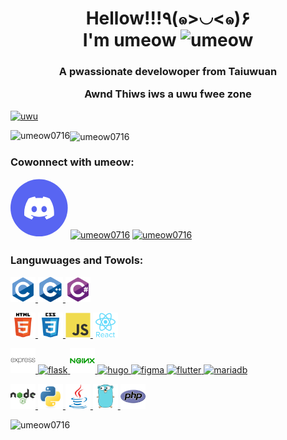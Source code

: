 <h1 align="center">
  Hellow!!!٩(๑>◡<๑)۶ <br/>
  I'm umeow
  <img src="https://i.imgur.com/bCGoJPa.jpg" alt="umeow" height="32" width="32" />
</h1>

<h3 align="center">
  <p>A pwassionate develowoper from Taiuwuan</p>
  <p>Awnd Thiws iws a uwu fwee zone</p>
</h3>

<a href="https://zh.wikipedia.org/zh-tw/UwU" target="_blank" rel="noreferrer">
  <img src="https://i.imgur.com/Om2oF9F.jpg" alt="uwu" height="128" width="128" />
</a>

<p>
  <img align="left" src="https://github-readme-stats.vercel.app/api/top-langs?username=umeow0716&show_icons=true&locale=en&layout=compact" alt="umeow0716" />
  <img align="center" src="https://github-readme-stats.vercel.app/api?username=umeow0716&show_icons=true&locale=en" alt="umeow0716" />
</p>

<h3 align="left">Cowonnect with umeow:</h3>
<p align="left">
  <a href="" target="_blank"><svg fill="none" height="93" viewBox="0 0 92 93" width="92" xmlns="http://www.w3.org/2000/svg"><rect fill="#5865f2" height="91.5618" rx="45.7809" width="91.5618" y=".561523"/><path d="m62.4748 31.3352c5.3952 7.9886 8.0596 16.9995 7.0636 27.3732-.0042.0439-.0269.0842-.0627.1106-4.0857 3.0213-8.0441 4.8549-11.947 6.0708-.0304.0093-.063.0088-.093-.0014-.0301-.0103-.0563-.0297-.0748-.0557-.9017-1.2635-1.721-2.5955-2.4388-3.9943-.0412-.0824-.0035-.1816.0812-.2141 1.3012-.4937 2.5385-1.0854 3.7286-1.786.0937-.0554.0997-.1907.0131-.2556-.2526-.1888-.5028-.3873-.7422-.5858-.0448-.0366-.1051-.0439-.1559-.0192-7.7264 3.5932-16.1903 3.5932-24.008 0-.0508-.0228-.1111-.015-.1547.0211-.2388.1984-.4896.3951-.7398.5839-.0866.0649-.0795.2002.0149.2556 1.1901.6873 2.4274 1.2923 3.7267 1.7884.0842.0325.1242.1293.0824.2117-.7022 1.4006-1.5215 2.7326-2.4399 3.9961-.04.0511-.1057.0746-.1678.0553-3.8844-1.2159-7.8428-3.0495-11.9285-6.0708-.034-.0264-.0585-.0685-.0621-.1124-.8324-8.9731.8641-18.0586 7.057-27.3732.015-.0246.0377-.0439.0639-.0553 3.0473-1.4084 6.3118-2.4446 9.7239-3.0363.0621-.0096.1242.0192.1564.0746.4216.7517.9035 1.7157 1.2296 2.5035 3.5965-.5533 7.2493-.5533 10.9211 0 .326-.771.7912-1.7518 1.211-2.5035.0149-.0275.0381-.0495.0662-.0629s.0597-.0175.0902-.0117c3.4139.5935 6.6785 1.6297 9.7233 3.0363.0268.0114.0489.0307.0621.0571zm-20.2455 17.0609c.0376-2.6527-1.8828-4.8477-4.2934-4.8477-2.391 0-4.2929 2.1758-4.2929 4.8477 0 2.6713 1.9395 4.847 4.2929 4.847 2.3915 0 4.2934-2.1757 4.2934-4.847zm15.8732 0c.0376-2.6527-1.8828-4.8477-4.2928-4.8477-2.3916 0-4.2935 2.1758-4.2935 4.8477 0 2.6713 1.9395 4.847 4.2935 4.847 2.41 0 4.2928-2.1757 4.2928-4.847z" fill="#fff"/></svg></a>
  <a href="https://instagram.com/umeow0716" target="_blank"><img align="center" src="https://raw.githubusercontent.com/rahuldkjain/github-profile-readme-generator/master/src/images/icons/Social/instagram.svg" alt="umeow0716" height="30" width="40" /></a>
  <a href="https://twitter.com/umeow0716" target="_blank"><img align="center" src="https://raw.githubusercontent.com/rahuldkjain/github-profile-readme-generator/master/src/images/icons/Social/twitter.svg" alt="umeow0716" height="30" width="40" /></a>
</p>

<h3 align="left">Languwuages and Towols:</h3>
<p align="left">
  <a href="https://www.cprogramming.com/" target="_blank" rel="noreferrer"> 
    <img src="https://raw.githubusercontent.com/devicons/devicon/master/icons/c/c-original.svg" alt="c" width="40" height="40"/> 
  </a>

  <a href="https://www.w3schools.com/cpp/" target="_blank" rel="noreferrer">
    <img src="https://raw.githubusercontent.com/devicons/devicon/master/icons/cplusplus/cplusplus-original.svg" alt="cplusplus" width="40" height="40"/>
  </a>

  <a href="https://www.w3schools.com/cs/" target="_blank" rel="noreferrer">
    <img src="https://raw.githubusercontent.com/devicons/devicon/master/icons/csharp/csharp-original.svg" alt="csharp" width="40" height="40"/>
  </a>
</p>

<p align="left"> 
  <a href="https://www.w3.org/html/" target="_blank" rel="noreferrer">
    <img src="https://raw.githubusercontent.com/devicons/devicon/master/icons/html5/html5-original-wordmark.svg" alt="html5" width="40" height="40"/>
  </a>

  <a href="https://www.w3schools.com/css/" target="_blank" rel="noreferrer">
    <img src="https://raw.githubusercontent.com/devicons/devicon/master/icons/css3/css3-original-wordmark.svg" alt="css3" width="40" height="40"/>
  </a>

  <a href="https://developer.mozilla.org/en-US/docs/Web/JavaScript" target="_blank" rel="noreferrer">
    <img src="https://raw.githubusercontent.com/devicons/devicon/master/icons/javascript/javascript-original.svg" alt="javascript" width="40" height="40"/>
  </a>

  <a href="https://reactjs.org/" target="_blank" rel="noreferrer">
    <img src="https://raw.githubusercontent.com/devicons/devicon/master/icons/react/react-original-wordmark.svg" alt="react" width="40" height="40"/>
  </a>
</p>

<p align="left">
  <a href="https://expressjs.com" target="_blank" rel="noreferrer">
    <img src="https://raw.githubusercontent.com/devicons/devicon/master/icons/express/express-original-wordmark.svg" alt="express" width="40" height="40"/>
  </a>

  <a href="https://flask.palletsprojects.com/" target="_blank" rel="noreferrer">
    <img src="https://www.vectorlogo.zone/logos/pocoo_flask/pocoo_flask-icon.svg" alt="flask" width="40" height="40"/>
  </a>

  <a href="https://www.nginx.com" target="_blank" rel="noreferrer">
    <img src="https://raw.githubusercontent.com/devicons/devicon/master/icons/nginx/nginx-original.svg" alt="nginx" width="40" height="40"/>
  </a>

  <a href="https://gohugo.io/" target="_blank" rel="noreferrer">
    <img src="https://api.iconify.design/logos-hugo.svg" alt="hugo" width="40" height="40"/>
  </a>

  <a href="https://www.figma.com/" target="_blank" rel="noreferrer">
    <img src="https://www.vectorlogo.zone/logos/figma/figma-icon.svg" alt="figma" width="40" height="40"/>
  </a>

  <a href="https://flutter.dev" target="_blank" rel="noreferrer">
    <img src="https://www.vectorlogo.zone/logos/flutterio/flutterio-icon.svg" alt="flutter" width="40" height="40"/>
  </a>

  <a href="https://mariadb.org/" target="_blank" rel="noreferrer">
    <img src="https://www.vectorlogo.zone/logos/mariadb/mariadb-icon.svg" alt="mariadb" width="40" height="40"/>
  </a>
</p>

<p align="left">
  <a href="https://nodejs.org" target="_blank" rel="noreferrer">
    <img src="https://raw.githubusercontent.com/devicons/devicon/master/icons/nodejs/nodejs-original-wordmark.svg" alt="nodejs" width="40" height="40"/>
  </a>

  <a href="https://www.python.org" target="_blank" rel="noreferrer">
    <img src="https://raw.githubusercontent.com/devicons/devicon/master/icons/python/python-original.svg" alt="python" width="40" height="40"/>
  </a>

  <a href="https://www.java.com" target="_blank" rel="noreferrer">
    <img src="https://raw.githubusercontent.com/devicons/devicon/master/icons/java/java-original.svg" alt="java" width="40" height="40"/>
  </a>

  <a href="https://golang.org" target="_blank" rel="noreferrer">
    <img src="https://raw.githubusercontent.com/devicons/devicon/master/icons/go/go-original.svg" alt="go" width="40" height="40"/>
  </a>

  <a href="https://www.php.net" target="_blank" rel="noreferrer">
    <img src="https://raw.githubusercontent.com/devicons/devicon/master/icons/php/php-original.svg" alt="php" width="40" height="40"/>
  </a>
</p>

<p align="left">
  <img
    src="https://komarev.com/ghpvc/?username=umeow0716&label=Profile%20views&color=0e75b6&style=flat" alt="umeow0716"
  />
</p>
